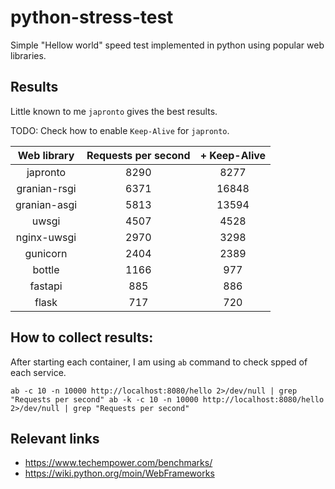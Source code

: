 # python-stress-test

Simple "Hellow world" speed test implemented in python using popular web libraries.


## Results

Little known to me ```japronto``` gives the best results.

TODO: Check how to enable ```Keep-Alive``` for ```japronto```.


| Web library | Requests per second | + Keep-Alive    |
| :---------: | :---: | :---: |
| japronto | 8290 | 8277 |
| granian-rsgi | 6371 | 16848 |
| granian-asgi | 5813 | 13594 |
| uwsgi | 4507 | 4528 |
| nginx-uwsgi | 2970 | 3298 |
| gunicorn | 2404 | 2389 |
| bottle | 1166 | 977 |
| fastapi | 885 | 886 |
| flask | 717| 720 |

## How to collect results:

After starting each container, I am using ```ab``` command to check spped of each service.

``
ab -c 10 -n 10000 http://localhost:8080/hello 2>/dev/null | grep "Requests per second"
ab -k -c 10 -n 10000 http://localhost:8080/hello 2>/dev/null | grep "Requests per second"
``

## Relevant links

- https://www.techempower.com/benchmarks/
- https://wiki.python.org/moin/WebFrameworks


